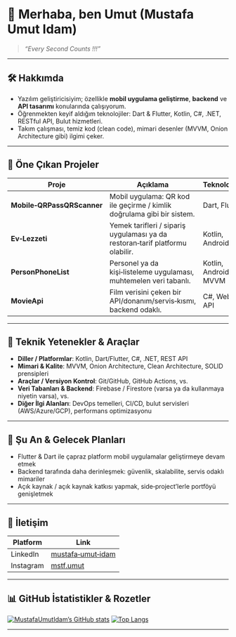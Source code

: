 # 👋 Merhaba, ben Umut (Mustafa Umut Idam)

> *“Every Second Counts !!!”*

---

## 🛠️ Hakkımda

- Yazılım geliştiricisiyim; özellikle **mobil uygulama geliştirme**, **backend** ve **API tasarımı** konularında çalışıyorum.
- Öğrenmekten keyif aldığım teknolojiler: Dart & Flutter, Kotlin, C#, .NET, RESTful API, Bulut hizmetleri.
- Takım çalışması, temiz kod (clean code), mimari desenler (MVVM, Onion Architecture gibi) ilgimi çeker.

---

## 💼 Öne Çıkan Projeler

| Proje | Açıklama | Teknolojiler |
|---|---|---|
| **Mobile‑QRPassQRScanner** | Mobil uygulama: QR kod ile geçirme / kimlik doğrulama gibi bir sistem. | Dart, Flutter |
| **Ev‑Lezzeti** | Yemek tarifleri / sipariş uygulaması ya da restoran‑tarif platformu olabilir. | Kotlin, Android |
| **PersonPhoneList** | Personel ya da kişi‑listeleme uygulaması, muhtemelen veri tabanlı. | Kotlin, Android, MVVM |
| **MovieApi** | Film verisini çeken bir API/donanım/servis‑kısmı, backend odaklı. | C#, Web API |

---

## 🚀 Teknik Yetenekler & Araçlar

- **Diller / Platformlar**: Kotlin, Dart/Flutter, C#, .NET, REST API
- **Mimari & Kalite**: MVVM, Onion Architecture, Clean Architecture, SOLID prensipleri
- **Araçlar / Versiyon Kontrol**: Git/GitHub, GitHub Actions, vs.
- **Veri Tabanları & Backend**: Firebase / Firestore (varsa ya da kullanmaya niyetin varsa), vs.
- **Diğer İlgi Alanları**: DevOps temelleri, CI/CD, bulut servisleri (AWS/Azure/GCP), performans optimizasyonu

---

## 🧭 Şu An & Gelecek Planları

- Flutter & Dart ile çapraz platform mobil uygulamalar geliştirmeye devam etmek
- Backend tarafında daha derinleşmek: güvenlik, skalabilite, servis odaklı mimariler
- Açık kaynak / açık kaynak katkısı yapmak, side‑project’lerle portföyü genişletmek

---

## 📱 İletişim

| Platform | Link |
|---|---|
| LinkedIn | [mustafa‑umut‑idam](https://www.linkedin.com/in/mustafa-umut-idam-498b13333) |
| Instagram | [mstf.umut](https://www.instagram.com/mstf.umut) |

---

## 📊 GitHub İstatistikler & Rozetler

[![MustafaUmutIdam’s GitHub stats](https://github-readme-stats.vercel.app/api?username=MustafaUmutIdam&show_icons=true&theme=radical)](https://github.com/MustafaUmutIdam)
[![Top Langs](https://github-readme-stats.vercel.app/api/top-langs/?username=MustafaUmutIdam&layout=compact&theme=radical)](https://github.com/MustafaUmutIdam)

---

